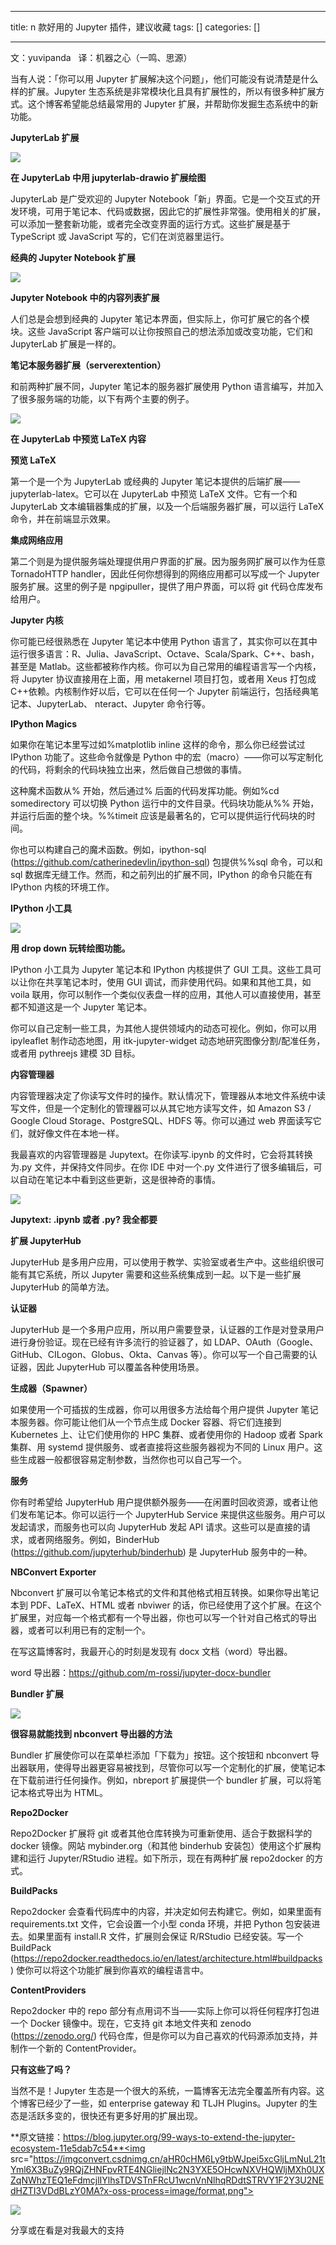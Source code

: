 
--- 
title:  n 款好用的 Jupyter 插件，建议收藏 
tags: []
categories: [] 

---
>  
  文：yuvipanda   
  译：机器之心（一鸣、思源） 
 

当有人说：「你可以用 Jupyter 扩展解决这个问题」，他们可能没有说清楚是什么样的扩展。Jupyter 生态系统是非常模块化且具有扩展性的，所以有很多种扩展方式。这个博客希望能总结最常用的 Jupyter 扩展，并帮助你发掘生态系统中的新功能。

**JupyterLab 扩展**

<img src="https://imgconvert.csdnimg.cn/aHR0cHM6Ly9tbWJpei5xcGljLmNuL21tYml6X2dpZi9LbVhQS0ExOWdXaWM5STJpYWliVmRhV2lhZmljaFJIWlRDaWFXMGNYRENJN001bHo4cHpjbHB6eFU3WjVnTm1rMnZkQ3F0cVdRaGVtWmpXdWZ5Y0dseDYwMzFhQS82NDA?x-oss-process=image/format,png">

**在 JupyterLab 中用 jupyterlab-drawio 扩展绘图**

JupyterLab 是广受欢迎的 Jupyter Notebook「新」界面。它是一个交互式的开发环境，可用于笔记本、代码或数据，因此它的扩展性非常强。使用相关的扩展，可以添加一整套新功能，或者完全改变界面的运行方式。这些扩展是基于 TypeScript 或 JavaScript 写的，它们在浏览器里运行。

**经典的 Jupyter Notebook 扩展**

<img src="https://imgconvert.csdnimg.cn/aHR0cHM6Ly9tbWJpei5xcGljLmNuL21tYml6X3BuZy9LbVhQS0ExOWdXaWM5STJpYWliVmRhV2lhZmljaFJIWlRDaWFXMEJISFg4Tkg3dXNtMVAzaHc3MVl2YzFNdE54SU5PUnVlcWljTjBpYk9HeE93QXkydWxNdDFRY2tBLzY0MA?x-oss-process=image/format,png">

**Jupyter Notebook 中的内容列表扩展**

人们总是会想到经典的 Jupyter 笔记本界面，但实际上，你可扩展它的各个模块。这些 JavaScript 客户端可以让你按照自己的想法添加或改变功能，它们和 JupyterLab 扩展是一样的。

**笔记本服务器扩展（serverextention）**

和前两种扩展不同，Jupyter 笔记本的服务器扩展使用 Python 语言编写，并加入了很多服务端的功能，以下有两个主要的例子。

<img src="https://imgconvert.csdnimg.cn/aHR0cHM6Ly9tbWJpei5xcGljLmNuL21tYml6X3BuZy9LbVhQS0ExOWdXaWM5STJpYWliVmRhV2lhZmljaFJIWlRDaWFXMDR5RFNXSmxpY1ZROVJpY0VXTGZDY3dHenV5c2FVQnNlUmRSVVVBN0RuczVGWVNwamljZ0R1QWhady82NDA?x-oss-process=image/format,png">

**在 JupyterLab 中预览 LaTeX 内容**

**预览 LaTeX**

第一个是一个为 JupyterLab 或经典的 Jupyter 笔记本提供的后端扩展——jupyterlab-latex。它可以在 JupyterLab 中预览 LaTeX 文件。它有一个和 JupyterLab 文本编辑器集成的扩展，以及一个后端服务器扩展，可以运行 LaTeX 命令，并在前端显示效果。

**集成网络应用**

第二个则是为提供服务端处理提供用户界面的扩展。因为服务网扩展可以作为任意 TornadoHTTP handler，因此任何你想得到的网络应用都可以写成一个 Jupyter 服务扩展。这里的例子是 npgipuller，提供了用户界面，可以将 git 代码仓库发布给用户。

**Jupyter 内核**

你可能已经很熟悉在 Jupyter 笔记本中使用 Python 语言了，其实你可以在其中运行很多语言：R、Julia、JavaScript、Octave、Scala/Spark、C++、bash，甚至是 Matlab。这些都被称作内核。你可以为自己常用的编程语言写一个内核，将 Jupyter 协议直接用在上面，用 metakernel 项目打包，或者用 Xeus 打包成 C++依赖。内核制作好以后，它可以在任何一个 Jupyter 前端运行，包括经典笔记本、JupyterLab、 nteract、Jupyter 命令行等。

**IPython Magics**

如果你在笔记本里写过如%matplotlib inline 这样的命令，那么你已经尝试过 IPython 功能了。这些命令就像是 Python 中的宏（macro）——你可以写定制化的代码，将剩余的代码块独立出来，然后做自己想做的事情。

这种魔术函数从% 开始，然后通过% 后面的代码发挥功能。例如%cd somedirectory 可以切换 Python 运行中的文件目录。代码块功能从%% 开始，并运行后面的整个块。%%timeit 应该是最著名的，它可以提供运行代码块的时间。

你也可以构建自己的魔术函数。例如，ipython-sql (https://github.com/catherinedevlin/ipython-sql) 包提供%%sql 命令，可以和 sql 数据库无缝工作。然而，和之前列出的扩展不同，IPython 的命令只能在有 IPython 内核的环境工作。

**IPython 小工具**

<img src="https://imgconvert.csdnimg.cn/aHR0cHM6Ly9tbWJpei5xcGljLmNuL21tYml6X3BuZy9LbVhQS0ExOWdXaWM5STJpYWliVmRhV2lhZmljaFJIWlRDaWFXMDhDaWJ3MnNkUlVReVc2NGFmS0xUdDNZdk9RVTZmZURsTW1TWFVpYjc4NE11T1R5YnJvRDFSUDFRLzY0MA?x-oss-process=image/format,png">

**用 drop down 玩转绘图功能。**

IPython 小工具为 Jupyter 笔记本和 IPython 内核提供了 GUI 工具。这些工具可以让你在共享笔记本时，使用 GUI 调试，而非使用代码。如果和其他工具，如 voila 联用，你可以制作一个类似仪表盘一样的应用，其他人可以直接使用，甚至都不知道这是一个 Jupyter 笔记本。

你可以自己定制一些工具，为其他人提供领域内的动态可视化。例如，你可以用 ipyleaflet 制作动态地图，用 itk-jupyter-widget 动态地研究图像分割/配准任务，或者用 pythreejs 建模 3D 目标。

**内容管理器**

内容管理器决定了你读写文件时的操作。默认情况下，管理器从本地文件系统中读写文件，但是一个定制化的管理器可以从其它地方读写文件，如 Amazon S3 / Google Cloud Storage、PostgreSQL、HDFS 等。你可以通过 web 界面读写它们，就好像文件在本地一样。

我最喜欢的内容管理器是 Jupytext。在你读写.ipynb 的文件时，它会将其转换为.py 文件，并保持文件同步。在你 IDE 中对一个.py 文件进行了很多编辑后，可以自动在笔记本中看到这些更新，这是很神奇的事情。

<img src="https://imgconvert.csdnimg.cn/aHR0cHM6Ly9tbWJpei5xcGljLmNuL21tYml6X3BuZy9LbVhQS0ExOWdXaWM5STJpYWliVmRhV2lhZmljaFJIWlRDaWFXMHZqVjdmaWNwMHQ4SmMzcXlDcnhST3VhZmJ2cnZhNmhHaHpiR0xLdXNzUmNqYnFtV2dQTlBVR0EvNjQw?x-oss-process=image/format,png">

**Jupytext: .ipynb 或者 .py? 我全都要**

**扩展 JupyterHub**

JupyterHub 是多用户应用，可以使用于教学、实验室或者生产中。这些组织很可能有其它系统，所以 Jupyter 需要和这些系统集成到一起。以下是一些扩展 JupyterHub 的简单方法。

**认证器**

JupyterHub 是一个多用户应用，所以用户需要登录，认证器的工作是对登录用户进行身份验证。现在已经有许多流行的验证器了，如 LDAP、OAuth（Google、GitHub、CILogon、Globus、Okta、Canvas 等）。你可以写一个自己需要的认证器，因此 JupyterHub 可以覆盖各种使用场景。

**生成器（Spawner）**

如果使用一个可插拔的生成器，你可以用很多方法给每个用户提供 Jupyter 笔记本服务器。你可能让他们从一个节点生成 Docker 容器、将它们连接到 Kubernetes 上、让它们使用你的 HPC 集群、或者使用你的 Hadoop 或者 Spark 集群、用 systemd 提供服务、或者直接将这些服务器视为不同的 Linux 用户。这些生成器一般都很容易定制参数，当然你也可以自己写一个。

**服务**

你有时希望给 JupyterHub 用户提供额外服务——在闲置时回收资源，或者让他们发布笔记本。你可以运行一个 JupyterHub Service 来提供这些服务。用户可以发起请求，而服务也可以向 JupyterHub 发起 API 请求。这些可以是直接的请求，或者网络服务。例如，BinderHub (https://github.com/jupyterhub/binderhub) 是 JupyterHub 服务中的一种。

**NBConvert Exporter**

Nbconvert 扩展可以令笔记本格式的文件和其他格式相互转换。如果你导出笔记本到 PDF、LaTeX、HTML 或者 nbviwer 的话，你已经使用了这个扩展。在这个扩展里，对应每一个格式都有一个导出器，你也可以写一个针对自己格式的导出器，或者可以利用已有的定制一个。

在写这篇博客时，我最开心的时刻是发现有 docx 文档（word）导出器。

word 导出器：https://github.com/m-rossi/jupyter-docx-bundler

**Bundler 扩展**

<img src="https://imgconvert.csdnimg.cn/aHR0cHM6Ly9tbWJpei5xcGljLmNuL21tYml6X3BuZy9LbVhQS0ExOWdXaWM5STJpYWliVmRhV2lhZmljaFJIWlRDaWFXMDRUeFBOQkxjVmljU2dsWUdiWldNSVFMT1hqeVJRa1lCd1lUTGd6VjFyaWJEVW1LUVVodWIyVUlRLzY0MA?x-oss-process=image/format,png">

**很容易就能找到 nbconvert 导出器的方法**

Bundler 扩展使你可以在菜单栏添加「下载为」按钮。这个按钮和 nbconvert 导出器联用，使得导出器更容易被找到，尽管你可以写一个定制化的扩展，使笔记本在下载前进行任何操作。例如，nbreport 扩展提供一个 bundler 扩展，可以将笔记本格式导出为 HTML。

**Repo2Docker**

Repo2Docker 扩展将 git 或者其他仓库转换为可重新使用、适合于数据科学的 docker 镜像。网站 mybinder.org（和其他 binderhub 安装包）使用这个扩展构建和运行 Jupyter/RStudio 进程。如下所示，现在有两种扩展 repo2docker 的方式。

**<strong>BuildPacks**</strong>

Repo2docker 会查看代码库中的内容，并决定如何去构建它。例如，如果里面有 requirements.txt 文件，它会设置一个小型 conda 环境，并把 Python 包安装进去。如果里面有 install.R 文件，扩展则会保证 R/RStudio 已经安装。写一个 BuildPack (https://repo2docker.readthedocs.io/en/latest/architecture.html#buildpacks) 使你可以将这个功能扩展到你喜欢的编程语言中。

**ContentProviders**

Repo2docker 中的 repo 部分有点用词不当——实际上你可以将任何程序打包进一个 Docker 镜像中。现在，它支持 git 本地文件夹和 zenodo (https://zenodo.org/) 代码仓库，但是你可以为自己喜欢的代码源添加支持，并制作一个新的 ContentProvider。

**只有这些了吗？**

当然不是！Jupyter 生态是一个很大的系统，一篇博客无法完全覆盖所有内容。这个博客已经少了一些，如 enterprise gateway 和 TLJH Plugins。Jupyter 的生态是活跃多变的，很快还有更多好用的扩展出现。

**原文链接：https://blog.jupyter.org/99-ways-to-extend-the-jupyter-ecosystem-11e5dab7c54**<img src="https://imgconvert.csdnimg.cn/aHR0cHM6Ly9tbWJpei5xcGljLmNuL21tYml6X3BuZy9RQjZHNFpvRTE4NGliejlNc2N3YXE5OHcwNXVHQWljMXh0UXZqNWhzTEQ1eFdmcjlIYlhsTDVSTnFRcU1wcnVnNlhqRDdtSTRVY1F2Y3U2NEdHZTI3VDdBLzY0MA?x-oss-process=image/format,png">

<img src="https://imgconvert.csdnimg.cn/aHR0cHM6Ly9tbWJpei5xcGljLmNuL21tYml6X3BuZy9QdlA2cWpVcHZJb24walFiZjlpYVdGcTBMaWJaSVQ0WXJCNGlhd0ZmZE5lQjFJcks0eXhrWVplbnFvWWY2dHc3dElpY0EyMUxNWEFSVzN6bkk5ajU0NmliMzFRLzY0MA?x-oss-process=image/format,png">

分享或在看是对我最大的支持 
